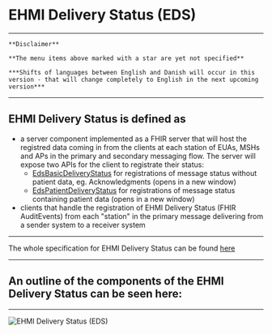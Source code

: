 # EHMI Delivery Status (EDS)

***

    **Disclaimer** 
    
    **The menu items above marked with a star are yet not specified**
    
    ***Shifts of languages between English and Danish will occur in this version - that will change completely to English in the next upcoming version***
    
***

## EHMI Delivery Status is defined as 
- a server component implemented as a FHIR server that will host the registred data coming in from the clients at each station of EUAs, MSHs and APs in the primary and secondary messaging flow. The server will expose two APIs for the client to registrate their status:
    - <a href="https://build.fhir.org/ig/medcomdk/dk-ehmi-eds/StructureDefinition-EdsBasicDeliveryStatus.html" target="_blank">EdsBasicDeliveryStatus</a> for registrations of message status without patient data, eg. Acknowledgments (opens in a new window)
    - <a href="https://build.fhir.org/ig/medcomdk/dk-ehmi-eds/StructureDefinition-EdsPatientDeliveryStatus.html" target="_blank">EdsPatientDeliveryStatus</a> for registrations of message status containing patient data (opens in a new window)
- clients that handle the registration of EHMI Delivery Status (FHIR AuditEvents) from each "station" in the primary message delivering from a sender system to a receiver system 
    
***
  
The whole specification for EHMI Delivery Status can be found 
<a href="https://build.fhir.org/ig/medcomdk/dk-ehmi-eds/" target="_blank">here</a>
    
***
  
## An outline of the components of the EHMI Delivery Status can be seen here:
    
***

![EHMI Delivery Status (EDS)](https://medcomdk.github.io/ehmi/assets/images/2_EHMI_Forsendelsesstatus_1315x551.png)

